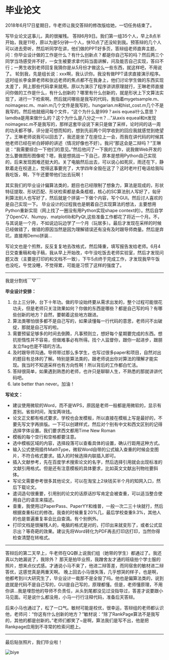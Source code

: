 # 毕业论文

2018年6月17日星期日，牛老师让我交答辩的修改版给她，一切任务结束了。

写毕业论文这事儿，真的很摧残。
答辩6月9日。我们第一组35个人，早上8点半开始，我是11号，原以为是5分钟一个人，快10点了还没轮到我。预答辩的几个人可以进去旁听，然后听同学在讲，他们做的PPT好多页，答辩组老师直奔主题，问：你毕业设计做的工作是什么？有什么创新点？都是你自己写的吗？然后两三个同学当场感受并不好，一女生被要求拿代码当面讲解，问及能否自己实现，答曰不行；一男生收到老师回复我猜你是从5月份才做这么一些东西，就这样吧，不用说了。
轮到我，先是组长说：xxx啊，我认识你。我没有做PPT请求直接演示程序。这时组长李金屏老师和张远老师的焦点都不在我身上，他们讨论学生做的东西实现太差了，网上那些代码拿来就用。原以为演示了程序讲讲原理就行，王琳老师直接问你做的工作是什么，有什么创新的？哪里有什么创新的，就是形状上下文算法实现了，进行一下检索啊。然后就问哪些是我写的代码，我指着mygetsample.m、noimagesc.m、main.m几个文件是我写的，hungarian.m和hist_cost.m几个不是我写的。然后他就细问每个文件，“这个为什么是999？axis equeal什么意思？lamdba是用来做什么的？这个为什么是八分之一π？...”从axis equeal和π发现noimagesc.m不是我写的，那样这套毕设说下来只是做了采样，论时间的话一周的功夫都不够，评分是可想而知的，想到先前两个同学收到的回应我就感觉到绝望了。王琳老师说我可以回去了，我还是坐了在座位上一会，而我在讲代码的时候其他老师已经在听白婷婷的讲述（情况好像也不好）。我问“那这会是二辩吗？”王琳说：“我需要综合一下他们的意见。”然后他问了一下我的工作，说我做Web开发的怎么要做图形图像呢？嗯，我是想挑战一下自己，原本是想用Python自己实现的，后来发现困难还挺大的。关了电脑然后出去，可以说心如死灰，雨还在下，静默着走在校道上，觉得这事要完了，大学四年全毁在这了？这时老叶打电话给我叫我吃饭，啊，下午还要带他们出去玩啊！



其实我们的毕业设计偏算法类的，题目也已经限制了想象力，算法是现成的，形状特征提取、形状匹配、形状检索都是条条框框，核心的SC算法别人写好了，匈牙利算法别人也写好了，然后就是个拼装一下做个内容，写个GUI。然后讨人喜欢的是自己实现一下。
毕业设计的过程我也是朝着自己实现算法的想法，主要想用Python重新实现（网上找了一圈没有用Python实现shape context的）。然后自学了OpenCV、Numpy、matplotlib和PyQt,这些准备工作都花了将近一个月。不，与其说是一个月，不如说边玩边学了一个月（玩居多）。最后才发现在采样的时候已经做错了，做错的原因当然是因为理解错误还有没有及时跟导师商量。然后是弃坑，直接用Demo拼装...

写论文也是个煎熬，反反复复地去改格式，然后降重，填写报告发给老师。6月4日交查重稿和电子稿，我从早上开始改，中午没吃饭去老师实验室，然后才发现问题又改（主要是打印的和文档不一致），下午5点终于完成工作，才发现我早午饭也没吃，午觉没睡，不觉得累，可能是习惯了这样的强度了。

------

我是分割线￣▽￣

**毕业设计安排：**

1. 台上三分钟，台下十年功。做的毕设始终要从需求出发的，整个过程可能很花功夫，但是老师只关注效果如何？你做的东西是哪些？都是自己写的吗？有哪些创新的地方？自然，要朝着这些地方跟进。
2. 算法类哪怕很多都不是自己写的，如果读懂每一行代码的意思，老师问不出破绽，那就是自己写的啦。
3. 需要预留足够多的时间去倒腾，凡事预则立，想好每个星期要完成的东西。想抗拒惰性并不容易，但做难事必有所得。找个人监督你，跟你一起进步，跟朋友立flag也是不错的方法。
4. 及时跟导师沟通。导师带过那么多学生，也写过很多paper和项目，自然对出的题目有总体的了解。特别是算法类的，跟老师说出你对算法的理解才能实现。我当时不知道采样也有方向性啊！所以背后的工作都白忙活。
5. 答辩很简单，如果遇到熟悉的老师，也许只是聊聊人生，不熟悉的那就讲讲代码吧。
6. late better than never。加油！

**写论文：**

- 建议使用微软的Word，而不是WPS，原因是老师一般都是用微软的，显示有差别。省些时间，淘宝两块钱。
- 论文正文都有格式要求，学校也会发模板，所以直接在模板上写是最好的，不要先写文字再排版。一下可以创建样式，然后对个别有中文和西文区别的记得选择字体设置。我们要求西文都用Time New Roman
- 模板的每个空行和空格都要注意。
- 选中模板区域的内容，选择段落可以查看具体的设置，确认行距用这种方式。
- 输入公式使用插件MathType，微软Word自带的公式输入查重的时候会变图片，不符合格式要求。插入的时候选择内联插入即可。
- 插入文献参考，先在百度学术搜索论文的名字，然后选择引用就会出现标准的文献引用格式。但是还有注意模板的具体要求，比如英文文献出刊物社要斜体。
- 写论文需要参考很多其他论文，可以在淘宝上2块钱买半个月的知网入口，然后下载论文。
- 遣词造句很重要，引用别的论文的话原话抄写肯定会被查重，可以适当整合使用自己的语言来描述。
- 查重，我使用过PaperPass、PaperYY和维普，一般一次二三十块就行，然后根据查重标红的修改。我查的时候重复20%几，最后学校查重9.3%，其他人的也是普遍重复率会比自查滴。有个别例外。
- 打印文档是很摧残人的，电脑的格式是对的，打印出来就变形了，或者公式显示出？等奇葩的效果。建议先将Word转化为PDF再去打印店打印，当然你得检查清楚在转格式。

------

答辩后的第二天早上，牛老师在QQ群上说我们组（她带的学生）都通过了。我还真以为她漏说了，我除外？
那天是拍毕业照，我蹭舍友才通的班级拍个学士服的照片，想来点仪式感。才通说小马不来了，他进二辩答差，而同宿舍的敏材进二辩答优，这感觉真是两重天啊。
晚上回去小马很失落，几乎想哭的样子，也是啊，他都考到川大研究生了，毕业设计一栽那不是全毁了吗。他也是偏算法类的，说到底就是代码不是自己写的，GUI是自己写的，原理都懂。但是，老师懂原理，不用你讲...我是埋怨他的导师不负责任，从头到尾都没见过没指导过，答差才说要跟小马见面。可是说什么都没用，小马一行行注释代码，准备后天答辩。

后来小马也通过了，松了一口气。敏材可能是校优，很幸运，答辩组的老师都认识他，老师问：“你这有什么创新的地方？”敏材说：“除了RankPage算法不是我写的，其他的都是创新的。”老师们都笑了~是啊，算法我们是写不出，他是把Rankpage应用到不寻常的检索问题上。

------

最后贴张照片，我们毕业啦！

![biye](http://qiniu.hackslog.cn/18-11-28/29495981.jpg)